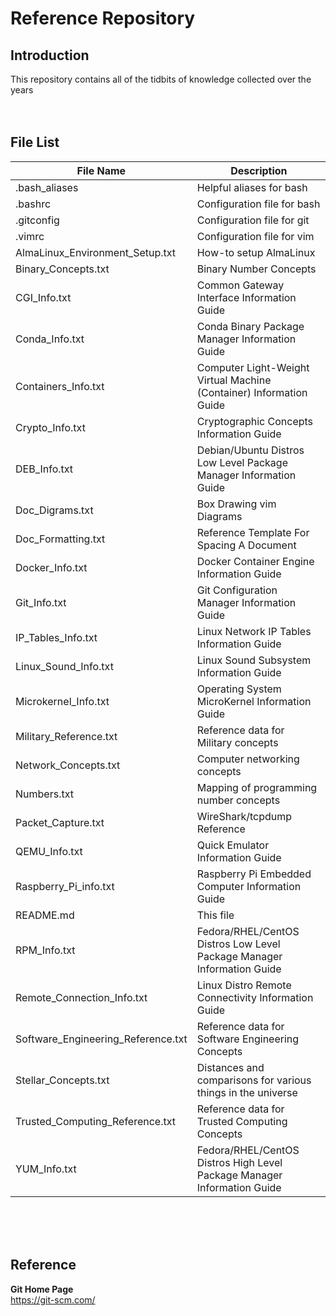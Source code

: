 # Reference Repository

## Introduction
This repository contains all of the tidbits of knowledge collected over the years
<br><br><br>

## File List
| File Name | Description |
| --------- | ----------- |
| .bash_aliases | Helpful aliases for bash |
| .bashrc | Configuration file for bash |
| .gitconfig | Configuration file for git |
| .vimrc | Configuration file for vim |
| AlmaLinux_Environment_Setup.txt | How-to setup AlmaLinux |
| Binary_Concepts.txt | Binary Number Concepts |
| CGI_Info.txt | Common Gateway Interface Information Guide |
| Conda_Info.txt | Conda Binary Package Manager Information Guide |
| Containers_Info.txt | Computer Light-Weight Virtual Machine (Container) Information Guide |
| Crypto_Info.txt | Cryptographic Concepts Information Guide |
| DEB_Info.txt | Debian/Ubuntu Distros Low Level Package Manager Information Guide |
| Doc_Digrams.txt | Box Drawing vim Diagrams |
| Doc_Formatting.txt | Reference Template For Spacing A Document |
| Docker_Info.txt | Docker Container Engine Information Guide |
| Git_Info.txt | Git Configuration Manager Information Guide |
| IP_Tables_Info.txt | Linux Network IP Tables Information Guide |
| Linux_Sound_Info.txt | Linux Sound Subsystem Information Guide |
| Microkernel_Info.txt | Operating System MicroKernel Information Guide |
| Military_Reference.txt | Reference data for Military concepts |
| Network_Concepts.txt | Computer networking concepts |
| Numbers.txt | Mapping of programming number concepts  |
| Packet_Capture.txt | WireShark/tcpdump Reference |
| QEMU_Info.txt | Quick Emulator Information Guide |
| Raspberry_Pi_info.txt | Raspberry Pi Embedded Computer Information Guide |
| README.md | This file |
| RPM_Info.txt | Fedora/RHEL/CentOS Distros Low Level Package Manager Information Guide |
| Remote_Connection_Info.txt | Linux Distro Remote Connectivity Information Guide |
| Software_Engineering_Reference.txt | Reference data for Software Engineering Concepts |
| Stellar_Concepts.txt | Distances and comparisons for various things in the universe |
| Trusted_Computing_Reference.txt | Reference data for Trusted Computing Concepts |
| YUM_Info.txt | Fedora/RHEL/CentOS Distros High Level Package Manager Information Guide |
<br><br><br>

## Reference

**Git Home Page**<br>
https://git-scm.com/
<br><br><br>


